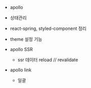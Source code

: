 - apollo

- 상태관리

- react-spring, styled-component 정리
- theme 설정 기능
- apollo SSR
   - ssr 데이터 reload // revalidate
- apollo link
   - 일괄
